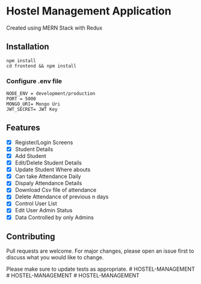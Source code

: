 # Hostel Management Application

Created using MERN Stack with Redux

## Installation

```
npm install
cd frontend && npm install
```

### Configure .env file

```
NODE_ENV = development/production
PORT = 5000
MONGO_URI= Mongo Uri
JWT_SECRET= JWT Key
```

## Features

- [x] Register/Login Screens
- [x] Student Details
- [x] Add Student
- [x] Edit/Delete Student Details
- [x] Update Student Where abouts
- [x] Can take Attendance Daily
- [x] Dispaly Attendance Details
- [x] Download Csv file of attendance
- [x] Delete Attendance of previous n days
- [x] Control User List
- [x] Edit User Admin Status
- [x] Data Controlled by only Admins

## Contributing

Pull requests are welcome. For major changes, please open an issue first to discuss what you would like to change.

Please make sure to update tests as appropriate.
#   H O S T E L - M A N A G E M E N T  
 #   H O S T E L - M A N A G E M E N T  
 #   H O S T E L - M A N A G E M E N T  
 